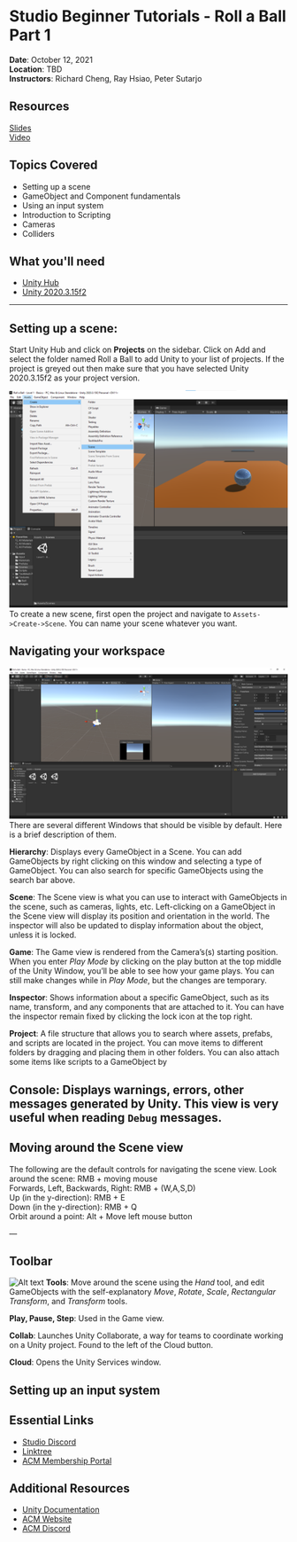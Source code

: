 # Studio Beginner Tutorials - Roll a Ball Part 1

**Date**: October 12, 2021<br>
**Location**: TBD<br>
**Instructors**: Richard Cheng, Ray Hsiao, Peter Sutarjo

## Resources
[Slides](https://docs.google.com/presentation/d/1jJV7GuUdXfJm5YG7ruv3OJBBqoY1VfJ1LB5PPNmsd1w/edit?usp=sharing)<br>
[Video]()<br>

## Topics Covered
* Setting up a scene
* GameObject and Component fundamentals
* Using an input system
* Introduction to Scripting
* Cameras
* Colliders

## What you'll need
* [Unity Hub](https://unity.com/download)
* [Unity 2020.3.15f2](https://unity3d.com/unity/qa/lts-releases)
---
## Setting up a scene:
Start Unity Hub and click on **Projects** on the sidebar. Click on Add and select the folder named Roll a Ball to add Unity to your list of projects. If the project is greyed out then make sure that you have selected Unity 2020.3.15f2 as your project version.
 
![ScreenShot](Screenshots/image1.png)
To create a new scene, first open the project and navigate to ```Assets->Create->Scene```. You can name your scene whatever you want.
 
## Navigating your workspace
![ScreenShot](Screenshots/image2.png)
There are several different Windows that should be visible by default. Here is a brief description of them.
 
**Hierarchy**: Displays every GameObject in a Scene. You can add GameObjects by right clicking on this window and selecting a type of GameObject. You can also search for specific GameObjects using the search bar above.<br>
 
**Scene**: The Scene view is what you can use to interact with GameObjects in the scene, such as cameras, lights, etc. Left-clicking on a GameObject in the Scene view will display its position and orientation in the world. The inspector will also be updated to display information about the object, unless it is locked.
 
**Game**: The Game view is rendered from the Camera’s(s) starting position. When you enter *Play Mode* by clicking on the play button at the top middle of the Unity Window, you’ll be able to see how your game plays. You can still make changes while in *Play Mode*, but the changes are temporary.
 
**Inspector**: Shows information about a specific GameObject, such as its name, transform, and any components that are attached to it. You can have the inspector remain fixed by clicking the lock icon at the top right.
 
**Project**: A file structure that allows you to search where assets, prefabs, and scripts are located in the project. You can move items to different folders by dragging and placing them in other folders. You can also attach some items like scripts to a GameObject by 
 
**Console**: Displays warnings, errors, other messages generated by Unity. This view is very useful when reading ```Debug``` messages.
---

## Moving around the Scene view
The following are the default controls for navigating the scene view.
Look around the scene: RMB + moving mouse <br>
Forwards, Left, Backwards, Right:  RMB + (W,A,S,D) <br>
Up (in the y-direction): RMB + E <br>
Down (in the y-direction): RMB + Q <br>
Orbit around a point: Alt + Move left mouse button
 
—
## Toolbar
![Alt text](https://docs.unity3d.com/uploads/Main/ToolbarCallout.png)
**Tools**: Move around the scene using the *Hand* tool, and edit GameObjects with the self-explanatory *Move*, *Rotate*, *Scale*, *Rectangular Transform*, and *Transform* tools.
 
**Play, Pause, Step**: Used in the Game view.
 
**Collab**: Launches Unity Collaborate, a way for teams to coordinate working on a Unity project. Found to the left of the Cloud button.
 
**Cloud**: Opens the Unity Services window.
 
## Setting up an input system
 
 
## Essential Links
- [Studio Discord](https://discord.com/invite/bBk2Mcw)
- [Linktree](https://linktr.ee/acmstudio)
- [ACM Membership Portal](https://members.uclaacm.com/)
## Additional Resources
- [Unity Documentation](https://docs.unity3d.com/Manual/index.html)
- [ACM Website](https://www.uclaacm.com/)
- [ACM Discord](https://discord.com/invite/eWmzKsY)

